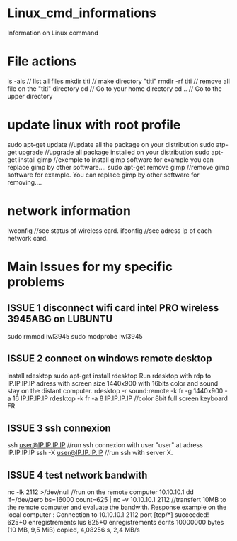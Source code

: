 # Linux_cmd_informations
Information on Linux command

# File actions
ls -als           // list all files
mkdir titi        // make directory "titi"
rmdir -rf  titi   // remove all file on the "titi" directory
cd                // Go to your home directory
cd ..             // Go to the upper directory

# update linux with root profile
sudo apt-get update  //update all the package on your distribution
sudo atp-get upgrade //upgrade all package installed on your distribution
sudo apt-get install gimp //exemple to install gimp software for example you can replace gimp by other software....
sudo apt-get remove gimp  //remove gimp software for example. You can replace gimp by other software for removing....

# network information
iwconfig //see status of wireless card.
ifconfig //see adress ip of each network card.

# Main Issues for my specific problems
## ISSUE 1 disconnect wifi card intel PRO wireless 3945ABG on LUBUNTU
sudo rmmod iwl3945
sudo modprobe iwl3945

## ISSUE 2 connect on windows remote desktop
install rdesktop
  sudo apt-get install rdesktop
Run rdesktop with rdp to IP.IP.IP.IP adress with screen size 1440x900 with 16bits color and sound stay on the distant computer.
  rdesktop -r sound:remote -k fr -g 1440x900 -a 16 IP.IP.IP.IP
  rdesktop -k fr -a 8 IP.IP.IP.IP  //color 8bit full screen keyboard FR

## ISSUE 3 ssh connexion
  ssh user@IP.IP.IP.IP //run ssh connexion with user "user" at adress IP.IP.IP.IP
  ssh -X user@IP.IP.IP.IP //run ssh with server X. 

## ISSUE 4 test network bandwith
nc -lk 2112 >/dev/null  //run on the remote computer 10.10.10.1
dd if=/dev/zero bs=16000 count=625 | nc -v 10.10.10.1 2112  //transfert 10MB to the remote computer and evaluate the bandwith.
Response example on the local computer :
  Connection to 10.10.10.1 2112 port [tcp/*] succeeded!
  625+0 enregistrements lus
  625+0 enregistrements écrits
  10000000 bytes (10 MB, 9,5 MiB) copied, 4,08256 s, 2,4 MB/s
